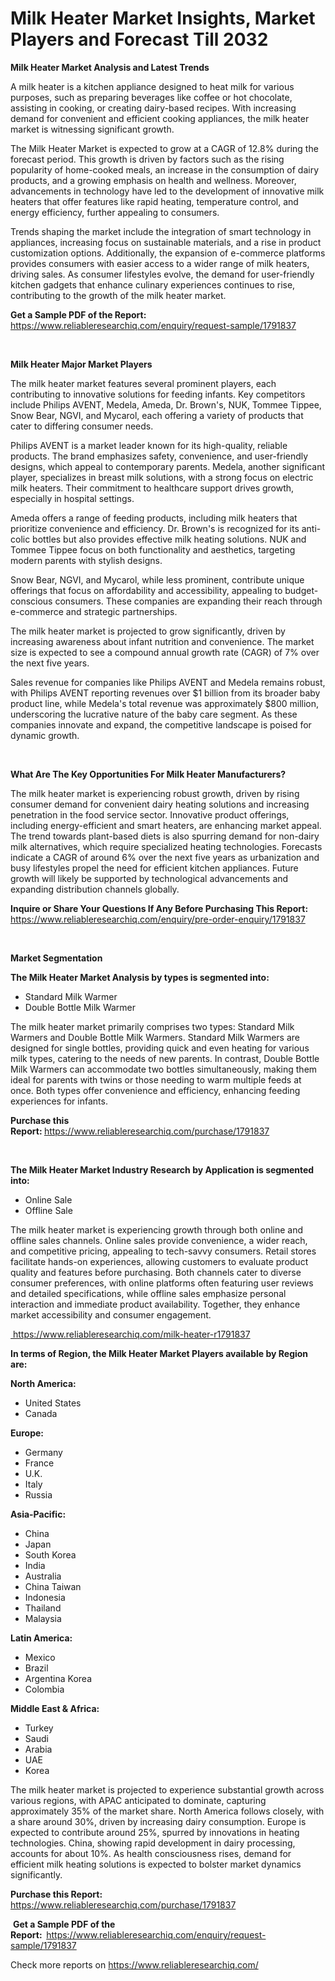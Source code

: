 <p><h1>Milk Heater Market Insights, Market Players and Forecast Till 2032</h1></p><p><strong>Milk Heater Market Analysis and Latest Trends</strong></p>
<p><p>A milk heater is a kitchen appliance designed to heat milk for various purposes, such as preparing beverages like coffee or hot chocolate, assisting in cooking, or creating dairy-based recipes. With increasing demand for convenient and efficient cooking appliances, the milk heater market is witnessing significant growth. </p><p>The Milk Heater Market is expected to grow at a CAGR of 12.8% during the forecast period. This growth is driven by factors such as the rising popularity of home-cooked meals, an increase in the consumption of dairy products, and a growing emphasis on health and wellness. Moreover, advancements in technology have led to the development of innovative milk heaters that offer features like rapid heating, temperature control, and energy efficiency, further appealing to consumers.</p><p>Trends shaping the market include the integration of smart technology in appliances, increasing focus on sustainable materials, and a rise in product customization options. Additionally, the expansion of e-commerce platforms provides consumers with easier access to a wider range of milk heaters, driving sales. As consumer lifestyles evolve, the demand for user-friendly kitchen gadgets that enhance culinary experiences continues to rise, contributing to the growth of the milk heater market.</p></p>
<p><strong>Get a Sample PDF of the Report:&nbsp;</strong> <a href="https://www.reliableresearchiq.com/enquiry/request-sample/1791837?utm_campaign=3026&utm_medium=2&utm_source=Github&utm_content=ia&utm_term=05042025&utm_id=milk-heater">https://www.reliableresearchiq.com/enquiry/request-sample/1791837</a></p>
<p>&nbsp;</p>
<p><strong>Milk Heater Major Market Players</strong></p>
<p><p>The milk heater market features several prominent players, each contributing to innovative solutions for feeding infants. Key competitors include Philips AVENT, Medela, Ameda, Dr. Brown's, NUK, Tommee Tippee, Snow Bear, NGVI, and Mycarol, each offering a variety of products that cater to differing consumer needs.</p><p>Philips AVENT is a market leader known for its high-quality, reliable products. The brand emphasizes safety, convenience, and user-friendly designs, which appeal to contemporary parents. Medela, another significant player, specializes in breast milk solutions, with a strong focus on electric milk heaters. Their commitment to healthcare support drives growth, especially in hospital settings.</p><p>Ameda offers a range of feeding products, including milk heaters that prioritize convenience and efficiency. Dr. Brown's is recognized for its anti-colic bottles but also provides effective milk heating solutions. NUK and Tommee Tippee focus on both functionality and aesthetics, targeting modern parents with stylish designs.</p><p>Snow Bear, NGVI, and Mycarol, while less prominent, contribute unique offerings that focus on affordability and accessibility, appealing to budget-conscious consumers. These companies are expanding their reach through e-commerce and strategic partnerships.</p><p>The milk heater market is projected to grow significantly, driven by increasing awareness about infant nutrition and convenience. The market size is expected to see a compound annual growth rate (CAGR) of 7% over the next five years.</p><p>Sales revenue for companies like Philips AVENT and Medela remains robust, with Philips AVENT reporting revenues over $1 billion from its broader baby product line, while Medela's total revenue was approximately $800 million, underscoring the lucrative nature of the baby care segment. As these companies innovate and expand, the competitive landscape is poised for dynamic growth.</p></p>
<p>&nbsp;</p>
<p><strong>What Are The Key Opportunities For Milk Heater Manufacturers?</strong></p>
<p><p>The milk heater market is experiencing robust growth, driven by rising consumer demand for convenient dairy heating solutions and increasing penetration in the food service sector. Innovative product offerings, including energy-efficient and smart heaters, are enhancing market appeal. The trend towards plant-based diets is also spurring demand for non-dairy milk alternatives, which require specialized heating technologies. Forecasts indicate a CAGR of around 6% over the next five years as urbanization and busy lifestyles propel the need for efficient kitchen appliances. Future growth will likely be supported by technological advancements and expanding distribution channels globally.</p></p>
<p><strong>Inquire or Share Your Questions If Any Before Purchasing This Report:</strong> <a href="https://www.reliableresearchiq.com/enquiry/pre-order-enquiry/1791837?utm_campaign=3026&utm_medium=2&utm_source=Github&utm_content=ia&utm_term=05042025&utm_id=milk-heater">https://www.reliableresearchiq.com/enquiry/pre-order-enquiry/1791837</a></p>
<p>&nbsp;</p>
<p><strong>Market Segmentation</strong></p>
<p><strong>The Milk Heater Market Analysis by types is segmented into:</strong></p>
<p><ul><li>Standard Milk Warmer</li><li>Double Bottle Milk Warmer</li></ul></p>
<p><p>The milk heater market primarily comprises two types: Standard Milk Warmers and Double Bottle Milk Warmers. Standard Milk Warmers are designed for single bottles, providing quick and even heating for various milk types, catering to the needs of new parents. In contrast, Double Bottle Milk Warmers can accommodate two bottles simultaneously, making them ideal for parents with twins or those needing to warm multiple feeds at once. Both types offer convenience and efficiency, enhancing feeding experiences for infants.</p></p>
<p><strong>Purchase this Report:&nbsp;</strong><a href="https://www.reliableresearchiq.com/purchase/1791837?utm_campaign=3026&utm_medium=2&utm_source=Github&utm_content=ia&utm_term=05042025&utm_id=milk-heater">https://www.reliableresearchiq.com/purchase/1791837</a></p>
<p>&nbsp;</p>
<p><strong>The Milk Heater Market Industry Research by Application is segmented into:</strong></p>
<p><ul><li>Online Sale</li><li>Offline Sale</li></ul></p>
<p><p>The milk heater market is experiencing growth through both online and offline sales channels. Online sales provide convenience, a wider reach, and competitive pricing, appealing to tech-savvy consumers. Retail stores facilitate hands-on experiences, allowing customers to evaluate product quality and features before purchasing. Both channels cater to diverse consumer preferences, with online platforms often featuring user reviews and detailed specifications, while offline sales emphasize personal interaction and immediate product availability. Together, they enhance market accessibility and consumer engagement.</p></p>
<p><a href="https://www.reliableresearchiq.com/milk-heater-r1791837?utm_campaign=3026&utm_medium=2&utm_source=Github&utm_content=ia&utm_term=05042025&utm_id=milk-heater">&nbsp;https://www.reliableresearchiq.com/milk-heater-r1791837</a></p>
<p><strong>In terms of Region, the Milk Heater Market Players available by Region are:</strong></p>
<p>
    <p> <strong> North America: </strong>
        <ul>
            <li>United States</li>
            <li>Canada</li>
        </ul>
        </p> 
    <p> <strong> Europe: </strong>
        <ul>
            <li>Germany</li>
            <li>France</li>
            <li>U.K.</li>
            <li>Italy</li>
            <li>Russia</li>
        </ul>
        </p> 
    <p> <strong> Asia-Pacific: </strong>
        <ul>
            <li>China</li>
            <li>Japan</li>
            <li>South Korea</li>
            <li>India</li>
            <li>Australia</li>
            <li>China Taiwan</li>
            <li>Indonesia</li>
            <li>Thailand</li>
            <li>Malaysia</li>
        </ul>
        </p> 
    <p> <strong> Latin America: </strong>
        <ul>
            <li>Mexico</li>
            <li>Brazil</li>
            <li>Argentina Korea</li>
            <li>Colombia</li>
        </ul>
        </p> 
    <p> <strong> Middle East & Africa: </strong>
        <ul>
            <li>Turkey</li>
            <li>Saudi</li>
            <li>Arabia</li>
            <li>UAE</li>
            <li>Korea</li>
        </ul>
    </p>
    </p>
<p><p>The milk heater market is projected to experience substantial growth across various regions, with APAC anticipated to dominate, capturing approximately 35% of the market share. North America follows closely, with a share around 30%, driven by increasing dairy consumption. Europe is expected to contribute around 25%, spurred by innovations in heating technologies. China, showing rapid development in dairy processing, accounts for about 10%. As health consciousness rises, demand for efficient milk heating solutions is expected to bolster market dynamics significantly.</p></p>
<p><strong>Purchase this Report: </strong><a href="https://www.reliableresearchiq.com/purchase/1791837?utm_campaign=3026&utm_medium=2&utm_source=Github&utm_content=ia&utm_term=05042025&utm_id=milk-heater">https://www.reliableresearchiq.com/purchase/1791837</a></p>
<p>&nbsp;<strong>Get a Sample PDF of the Report:&nbsp;&nbsp;</strong><a href="https://www.reliableresearchiq.com/enquiry/request-sample/1791837?utm_campaign=3026&utm_medium=2&utm_source=Github&utm_content=ia&utm_term=05042025&utm_id=milk-heater">https://www.reliableresearchiq.com/enquiry/request-sample/1791837</a></p>
<p><strong></strong></p>
<p>Check more reports on <a href="https://www.reliableresearchiq.com/?utm_campaign=3026&utm_medium=2&utm_source=Github&utm_content=ia&utm_term=05042025&utm_id=milk-heater">https://www.reliableresearchiq.com/</a></p>